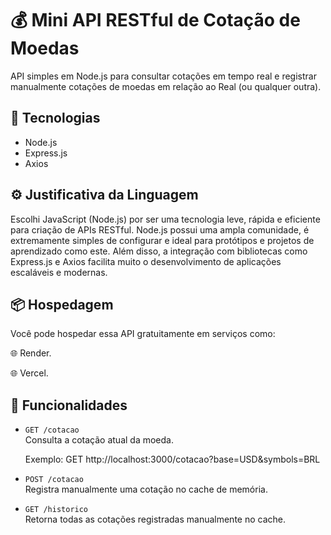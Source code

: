 # 💰 Mini API RESTful de Cotação de Moedas

API simples em Node.js para consultar cotações em tempo real e registrar manualmente cotações de moedas em relação ao Real (ou qualquer outra).

## 🚀 Tecnologias
- Node.js
- Express.js
- Axios

## ⚙️ Justificativa da Linguagem
Escolhi JavaScript (Node.js) por ser uma tecnologia leve, rápida e eficiente para criação de APIs RESTful. Node.js possui uma ampla comunidade, é extremamente simples de configurar e ideal para protótipos e projetos de aprendizado como este.
Além disso, a integração com bibliotecas como Express.js e Axios facilita muito o desenvolvimento de aplicações escaláveis e modernas.

## 📦 Hospedagem
Você pode hospedar essa API gratuitamente em serviços como:

🌐 Render.

🌐 Vercel.



## 🎯 Funcionalidades
- `GET /cotacao`  
  Consulta a cotação atual da moeda.
  
  Exemplo: GET http://localhost:3000/cotacao?base=USD&symbols=BRL 

- `POST /cotacao`  
Registra manualmente uma cotação no cache de memória.

- `GET /historico`  
Retorna todas as cotações registradas manualmente no cache.
